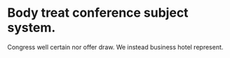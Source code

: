 
# Body treat conference subject system.
Congress well certain nor offer draw. We instead business hotel represent.